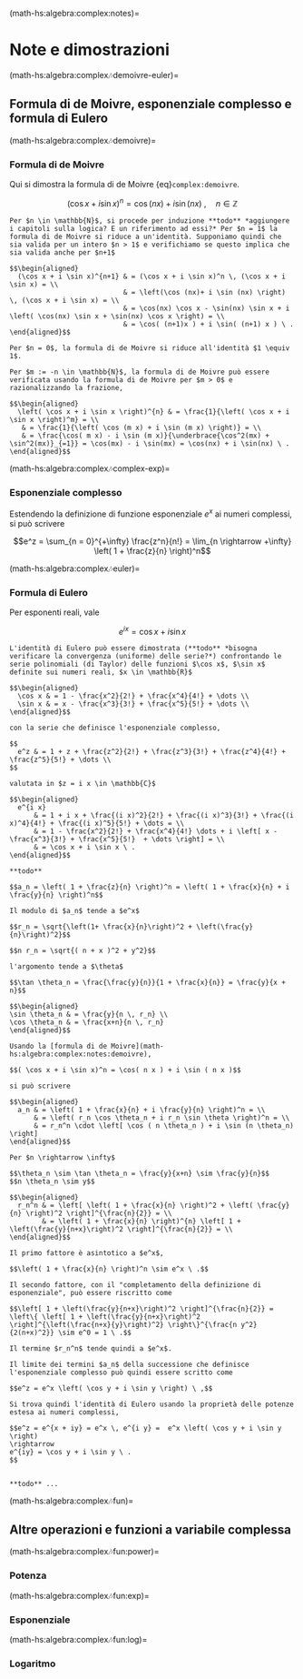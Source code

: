 (math-hs:algebra:complex:notes)=
# Note e dimostrazioni


(math-hs:algebra:complex:notes:demoivre-euler)=
## Formula di de Moivre, esponenziale complesso e formula di Eulero

(math-hs:algebra:complex:notes:demoivre)=
### Formula di de Moivre
Qui si dimostra la formula di de Moivre {eq}`complex:demoivre`.

$$(\cos x + i \sin x)^n = \cos(nx) + i \sin(nx) \ , \quad n \in \mathbb{Z}$$

```{dropdown} Dimostrazione per induzione
Per $n \in \mathbb{N}$, si procede per induzione **todo** *aggiungere i capitoli sulla logica? E un riferimento ad essi?* Per $n = 1$ la formula di de Moivre si riduce a un'identità. Supponiamo quindi che sia valida per un intero $n > 1$ e verifichiamo se questo implica che sia valida anche per $n+1$

$$\begin{aligned}
  (\cos x + i \sin x)^{n+1} & = (\cos x + i \sin x)^n \, (\cos x + i \sin x) = \\
                            & = \left(\cos (nx)+ i \sin (nx) \right) \, (\cos x + i \sin x) = \\
                            & = \cos(nx) \cos x - \sin(nx) \sin x + i \left( \cos(nx) \sin x + \sin(nx) \cos x \right) = \\
                            & = \cos( (n+1)x ) + i \sin( (n+1) x ) \ .
\end{aligned}$$

Per $n = 0$, la formula di de Moivre si riduce all'identità $1 \equiv 1$.

Per $m := -n \in \mathbb{N}$, la formula di de Moivre può essere verificata usando la formula di de Moivre per $m > 0$ e razionalizzando la frazione,

$$\begin{aligned}
  \left( \cos x + i \sin x \right)^{n} & = \frac{1}{\left( \cos x + i \sin x \right)^m} = \\
   & = \frac{1}{\left( \cos (m x) + i \sin (m x) \right)} = \\
   & = \frac{\cos( m x) - i \sin (m x)}{\underbrace{\cos^2(mx) + \sin^2(mx)}_{=1}} = \cos(mx) - i \sin(mx) = \cos(nx) + i \sin(nx) \ .
\end{aligned}$$

```

(math-hs:algebra:complex:notes:complex-exp)=
### Esponenziale complesso
Estendendo la definizione di funzione esponenziale $e^x$ ai numeri complessi, si può scrivere

$$e^z = \sum_{n = 0}^{+\infty} \frac{z^n}{n!} = \lim_{n \rightarrow +\infty} \left( 1 + \frac{z}{n} \right)^n$$

<!--
```{dropdown} Dimostrazione dell'equivalenza delle due definizioni
```
-->

(math-hs:algebra:complex:notes:euler)=
### Formula di Eulero
Per esponenti reali, vale

$$e^{i x} = \cos x + i \sin x$$

```{dropdown} Dimostrazione usando la definizione come serie
L'identità di Eulero può essere dimostrata (**todo** *bisogna verificare la convergenza (uniforme) delle serie?*) confrontando le serie polinomiali (di Taylor) delle funzioni $\cos x$, $\sin x$ definite sui numeri reali, $x \in \mathbb{R}$

$$\begin{aligned}
  \cos x & = 1 - \frac{x^2}{2!} + \frac{x^4}{4!} + \dots \\
  \sin x & = x - \frac{x^3}{3!} + \frac{x^5}{5!} + \dots \\
\end{aligned}$$

con la serie che definisce l'esponenziale complesso,

$$
  e^z & = 1 + z + \frac{z^2}{2!} + \frac{z^3}{3!} + \frac{z^4}{4!} + \frac{z^5}{5!} + \dots \\
$$

valutata in $z = i x \in \mathbb{C}$

$$\begin{aligned}
  e^{i x} 
      & = 1 + i x + \frac{(i x)^2}{2!} + \frac{(i x)^3}{3!} + \frac{(i x)^4}{4!} + \frac{(i x)^5}{5!} + \dots = \\
      & = 1 - \frac{x^2}{2!} + \frac{x^4}{4!} \dots + i \left[ x - \frac{x^3}{3!} + \frac{x^5}{5!}  + \dots \right] = \\
      & = \cos x + i \sin x \ .
\end{aligned}$$

```

```{dropdown} Dimostrazione usando la definizione come limite della successione
**todo**

$$a_n = \left( 1 + \frac{z}{n} \right)^n = \left( 1 + \frac{x}{n} + i \frac{y}{n} \right)^n$$

Il modulo di $a_n$ tende a $e^x$

$$r_n = \sqrt{\left(1+ \frac{x}{n}\right)^2 + \left(\frac{y}{n}\right)^2}$$

$$n r_n = \sqrt{( n + x )^2 + y^2}$$

l'argomento tende a $\theta$ 

$$\tan \theta_n = \frac{\frac{y}{n}}{1 + \frac{x}{n}} = \frac{y}{x + n}$$

$$\begin{aligned}
\sin \theta_n & = \frac{y}{n \, r_n} \\
\cos \theta_n & = \frac{x+n}{n \, r_n}
\end{aligned}$$

Usando la [formula di de Moivre](math-hs:algebra:complex:notes:demoivre),

$$( \cos x + i \sin x)^n = \cos( n x ) + i \sin ( n x )$$

si può scrivere

$$\begin{aligned}
  a_n & = \left( 1 + \frac{x}{n} + i \frac{y}{n} \right)^n = \\
      & = \left( r_n \cos \theta_n + i r_n \sin \theta \right)^n = \\
      & = r_n^n \cdot \left[ \cos ( n \theta_n ) + i \sin (n \theta_n) \right]
\end{aligned}$$

Per $n \rightarrow \infty$

$$\theta_n \sim \tan \theta_n = \frac{y}{x+n} \sim \frac{y}{n}$$
$$n \theta_n \sim y$$

$$\begin{aligned}
  r_n^n & = \left[ \left( 1 + \frac{x}{n} \right)^2 + \left( \frac{y}{n} \right)^2 \right]^{\frac{n}{2}} = \\
        & = \left( 1 + \frac{x}{n} \right)^{n} \left[ 1 + \left(\frac{y}{n+x}\right)^2 \right]^{\frac{n}{2}} = \\
\end{aligned}$$

Il primo fattore è asintotico a $e^x$,

$$\left( 1 + \frac{x}{n} \right)^n \sim e^x \ .$$

Il secondo fattore, con il "completamento della definizione di esponenziale", può essere riscritto come

$$\left[ 1 + \left(\frac{y}{n+x}\right)^2 \right]^{\frac{n}{2}} = \left\{ \left[ 1 + \left(\frac{y}{n+x}\right)^2 \right]^{\left(\frac{n+x}{y}\right)^2} \right\}^{\frac{n y^2}{2(n+x)^2}} \sim e^0 = 1 \ .$$

Il termine $r_n^n$ tende quindi a $e^x$.

Il limite dei termini $a_n$ della successione che definisce l'esponenziale complesso può quindi essere scritto come

$$e^z = e^x \left( \cos y + i \sin y \right) \ ,$$

Si trova quindi l'identità di Eulero usando la proprietà delle potenze estesa ai numeri complessi,

$$e^z = e^{x + iy} = e^x \, e^{i y} =  e^x \left( \cos y + i \sin y \right)
\rightarrow
e^{iy} = \cos y + i \sin y \ .
$$


**todo** ...

```

(math-hs:algebra:complex:notes:fun)=
## Altre operazioni e funzioni a variabile complessa

(math-hs:algebra:complex:notes:fun:power)=
### Potenza

(math-hs:algebra:complex:notes:fun:exp)=
### Esponenziale

(math-hs:algebra:complex:notes:fun:log)=
### Logaritmo

